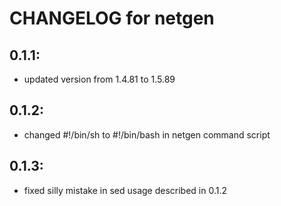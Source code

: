 # CHANGELOG for netgen

## 0.1.1:
* updated version from 1.4.81 to 1.5.89
## 0.1.2:
* changed #!/bin/sh to #!/bin/bash in netgen command script
## 0.1.3:
* fixed silly mistake in sed usage described in 0.1.2